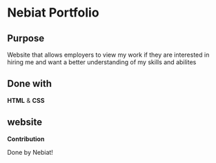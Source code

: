 
# Nebiat Portfolio

## Purpose
Website that allows employers to view my work if they are interested in hiring me and want a better understanding of my skills and abilites

## Done with
**HTML** & 
**CSS**

## website


**Contribution**

Done by Nebiat!

